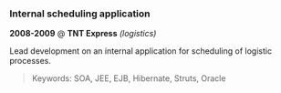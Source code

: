 ### Internal scheduling application

__2008-2009__ @ __TNT Express__ _(logistics)_

Lead development on an internal application for scheduling of logistic processes.

> Keywords: SOA, JEE, EJB, Hibernate, Struts, Oracle
